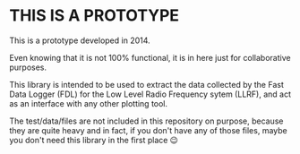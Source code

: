 # THIS IS A PROTOTYPE

This is a prototype developed in 2014.

Even knowing that it is not 100% functional, it is in here just for 
collaborative purposes.

This library is intended to be used to extract the data collected by the 
Fast Data Logger (FDL) for the Low Level Radio Frequency sytem (LLRF), and 
act as an interface with any other plotting tool.

The test/data/files are not included in this repository on purpose, because 
they are quite heavy and in fact, if you don't have any of those files, 
maybe you don't need this library in the first place :wink:

